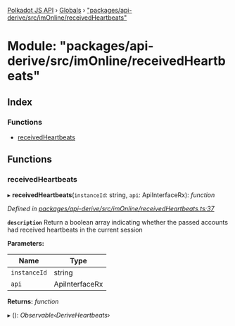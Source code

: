 [Polkadot JS API](../README.md) › [Globals](../globals.md) › ["packages/api-derive/src/imOnline/receivedHeartbeats"](_packages_api_derive_src_imonline_receivedheartbeats_.md)

# Module: "packages/api-derive/src/imOnline/receivedHeartbeats"

## Index

### Functions

* [receivedHeartbeats](_packages_api_derive_src_imonline_receivedheartbeats_.md#receivedheartbeats)

## Functions

###  receivedHeartbeats

▸ **receivedHeartbeats**(`instanceId`: string, `api`: ApiInterfaceRx): *function*

*Defined in [packages/api-derive/src/imOnline/receivedHeartbeats.ts:37](https://github.com/polkadot-js/api/blob/820dd3d0f/packages/api-derive/src/imOnline/receivedHeartbeats.ts#L37)*

**`description`** Return a boolean array indicating whether the passed accounts had received heartbeats in the current session

**Parameters:**

Name | Type |
------ | ------ |
`instanceId` | string |
`api` | ApiInterfaceRx |

**Returns:** *function*

▸ (): *Observable‹DeriveHeartbeats›*

